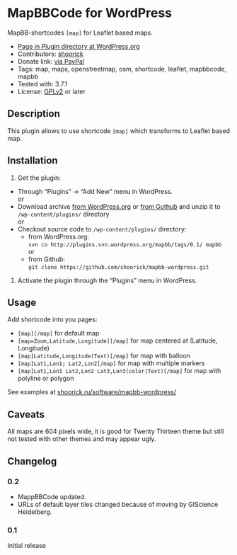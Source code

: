MapBBCode for WordPress
=======================

MapBB-shortcodes `[map]` for Leaflet based maps.

* [Page in Plugin directory at WordPress.org](http://wordpress.org/plugins/mapbb/)
* Contributors: [shoorick](http://wordpress.org/support/profile/shoorick)
* Donate link: [via PayPal](https://www.paypal.com/cgi-bin/webscr?cmd=_donations&business=UYTK9PBGSMKWE&lc=RU&item_name=Alexander%20Sapozhnikov&currency_code=USD&bn=PP%2dDonationsBF%3abtn_donate_LG%2egif%3aNonHosted)
* Tags: map, maps, openstreetmap, osm, shortcode, leaflet, mapbbcode, mapbb
* Tested with: 3.7.1
* License: [GPLv2](http://www.gnu.org/licenses/gpl-2.0.html) or later

Description
-----------

This plugin allows to use shortcode `[map]` which transforms to Leaflet based map.

Installation
------------

1. Get the plugin:
  * Through “Plugins” → “Add New” menu in WordPress.   
    or
  * Download archive [from WordPress.org](http://downloads.wordpress.org/plugin/mapbb.zip) or [from Guthub](https://github.com/shoorick/mapbb-wordpress/archive/master.zip) and unzip it to `/wp-content/plugins/` directory   
    or
  * Checkout source code to `/wp-content/plugins/` directory:
     * from WordPress.org:   
       `svn co http://plugins.svn.wordpress.org/mapbb/tags/0.1/ mapbb`   
       or
     * from Github:   
       `git clone https://github.com/shoorick/mapbb-wordpress.git`
1. Activate the plugin through the “Plugins” menu in WordPress.

Usage
-----

Add shortcode into you pages:

* `[map][/map]` for default map
* `[map=Zoom,Latitude,Longitude][/map]` for map centered at (Latitude, Longitude)
* `[map]Latitude,Longitude(Text)[/map]` for map with balloon
* `[map]Lat1,Lon1; Lat2,Lon2[/map]` for map with multiple markers
* `[map]Lat1,Lon1 Lat2,Lon2 Lat3,Lon3(color|Text)[/map]` for map with polyline or polygon

See examples at [shoorick.ru/software/mapbb-wordpress/](http://shoorick.ru/software/mapbb-wordpress/)

Caveats
-------

All maps are 604 pixels wide, it is good for Twenty Thirteen theme but
still not tested with other themes and may appear ugly.

Changelog
---------

### 0.2

- MappBBCode updated.
- URLs of default layer tiles changed because of moving by GIScience Heidelberg.

### 0.1

Initial release

